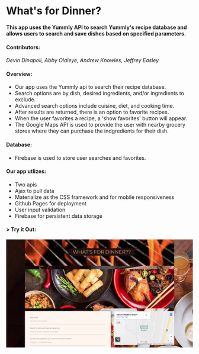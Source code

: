 # What's for Dinner?

__This app uses the Yummly API to search Yummly's recipe database and allows users to search and save dishes based on specified parameters.__

#### Contributors: 
_Devin Dinapoli, Abby Olaleye, Andrew Knowles, Jeffrey Easley_

#### Overview:
* Our app uses the Yummly api to search their recipe database. 
* Search options are by dish, desired ingredients, and/or ingredients to exclude.  
* Advanced search options include cuisine, diet, and cooking time.
* After results are returned, there is an option to favorite recipes.  
* When the user favorites a recipe, a 'show favorites' button will appear.
* The Google Maps API is used to provide the user with nearby grocery stores where they can purchase the indgredients for their dish.

#### Database:
* Firebase is used to store user searches and favorites.

#### Our app utlizes: 
* Two apis
* Ajax to pull data
* Materialize as the CSS framework and for mobile responsiveness
* Github Pages for deployment
* User input validation
* Firebase for persistent data storage

#### > __Try it Out:__

[![What's for Dinner](assets/images/whatsfordinner.png)](https://aolaleye.github.io/whats-for-dinner/)